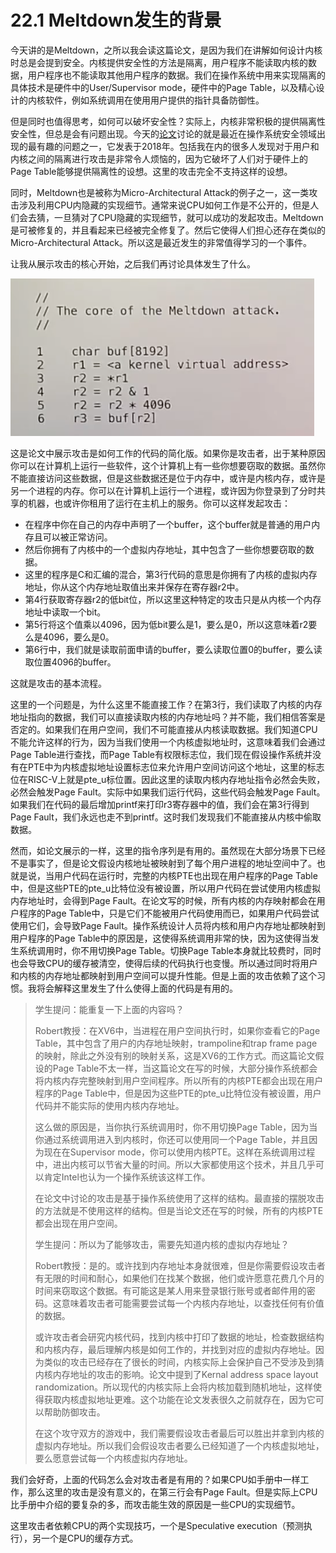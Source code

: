 # 22.1 Meltdown发生的背景

今天讲的是Meltdown，之所以我会读这篇论文，是因为我们在讲解如何设计内核时总是会提到安全。内核提供安全性的方法是隔离，用户程序不能读取内核的数据，用户程序也不能读取其他用户程序的数据。我们在操作系统中用来实现隔离的具体技术是硬件中的User/Supervisor mode，硬件中的Page Table，以及精心设计的内核软件，例如系统调用在使用用户提供的指针具备防御性。

但是同时也值得思考，如何可以破坏安全性？实际上，内核非常积极的提供隔离性安全性，但总是会有问题出现。今天的[论文](https://pdos.csail.mit.edu/6.828/2020/readings/meltdown.pdf)讨论的就是最近在操作系统安全领域出现的最有趣的问题之一，它发表于2018年。包括我在内的很多人发现对于用户和内核之间的隔离进行攻击是非常令人烦恼的，因为它破坏了人们对于硬件上的Page Table能够提供隔离性的设想。这里的攻击完全不支持这样的设想。

同时，Meltdown也是被称为Micro-Architectural Attack的例子之一，这一类攻击涉及利用CPU内隐藏的实现细节。通常来说CPU如何工作是不公开的，但是人们会去猜，一旦猜对了CPU隐藏的实现细节，就可以成功的发起攻击。Meltdown是可被修复的，并且看起来已经被完全修复了。然后它使得人们担心还存在类似的Micro-Architectural Attack。所以这是最近发生的非常值得学习的一个事件。

让我从展示攻击的核心开始，之后我们再讨论具体发生了什么。

![](<../gitbook/assets/image (85).png>)

这是论文中展示攻击是如何工作的代码的简化版。如果你是攻击者，出于某种原因你可以在计算机上运行一些软件，这个计算机上有一些你想要窃取的数据。虽然你不能直接访问这些数据，但是这些数据还是位于内存中，或许是内核内存，或许是另一个进程的内存。你可以在计算机上运行一个进程，或许因为你登录到了分时共享的机器，也或许你租用了运行在主机上的服务。你可以这样发起攻击：

* 在程序中你在自己的内存中声明了一个buffer，这个buffer就是普通的用户内存且可以被正常访问。
* 然后你拥有了内核中的一个虚拟内存地址，其中包含了一些你想要窃取的数据。
* 这里的程序是C和汇编的混合，第3行代码的意思是你拥有了内核的虚拟内存地址，你从这个内存地址取值出来并保存在寄存器r2中。
* 第4行获取寄存器r2的低bit位，所以这里这种特定的攻击只是从内核一个内存地址中读取一个bit。
* 第5行将这个值乘以4096，因为低bit要么是1，要么是0，所以这意味着r2要么是4096，要么是0。
* 第6行中，我们就是读取前面申请的buffer，要么读取位置0的buffer，要么读取位置4096的buffer。

这就是攻击的基本流程。

这里的一个问题是，为什么这里不能直接工作？在第3行，我们读取了内核的内存地址指向的数据，我们可以直接读取内核的内存地址吗？并不能，我们相信答案是否定的。如果我们在用户空间，我们不可能直接从内核读取数据。我们知道CPU不能允许这样的行为，因为当我们使用一个内核虚拟地址时，这意味着我们会通过Page Table进行查找，而Page Table有权限标志位，我们现在假设操作系统并没有在PTE中为内核虚拟地址设置标志位来允许用户空间访问这个地址，这里的标志位在RISC-V上就是pte\_u标位置。因此这里的读取内核内存地址指令必然会失败，必然会触发Page Fault。实际中如果我们运行代码，这些代码会触发Page Fault。如果我们在代码的最后增加printf来打印r3寄存器中的值，我们会在第3行得到Page Fault，我们永远也走不到printf。这时我们发现我们不能直接从内核中偷取数据。

然而，如论文展示的一样，这里的指令序列是有用的。虽然现在大部分场景下已经不是事实了，但是论文假设内核地址被映射到了每个用户进程的地址空间中了。也就是说，当用户代码在运行时，完整的内核PTE也出现在用户程序的Page Table中，但是这些PTE的pte\_u比特位没有被设置，所以用户代码在尝试使用内核虚拟内存地址时，会得到Page Fault。在论文写的时候，所有内核的内存映射都会在用户程序的Page Table中，只是它们不能被用户代码使用而已，如果用户代码尝试使用它们，会导致Page Fault。操作系统设计人员将内核和用户内存地址都映射到用户程序的Page Table中的原因是，这使得系统调用非常的快，因为这使得当发生系统调用时，你不用切换Page Table。切换Page Table本身就比较费时，同时也会导致CPU的缓存被清空，使得后续的代码执行也变慢。所以通过同时将用户和内核的内存地址都映射到用户空间可以提升性能。但是上面的攻击依赖了这个习惯。我将会解释这里发生了什么使得上面的代码是有用的。

> 学生提问：能重复一下上面的内容吗？
>
> Robert教授：在XV6中，当进程在用户空间执行时，如果你查看它的Page Table，其中包含了用户的内存地址映射，trampoline和trap frame page的映射，除此之外没有别的映射关系，这是XV6的工作方式。而这篇论文假设的Page Table不太一样，当这篇论文在写的时候，大部分操作系统都会将内核内存完整映射到用户空间程序。所以所有的内核PTE都会出现在用户程序的Page Table中，但是因为这些PTE的pte\_u比特位没有被设置，用户代码并不能实际的使用内核内存地址。
>
> 这么做的原因是，当你执行系统调用时，你不用切换Page Table，因为当你通过系统调用进入到内核时，你还可以使用同一个Page Table，并且因为现在在Supervisor mode，你可以使用内核PTE。这样在系统调用过程中，进出内核可以节省大量的时间。所以大家都使用这个技术，并且几乎可以肯定Intel也认为一个操作系统该这样工作。
>
> 在论文中讨论的攻击是基于操作系统使用了这样的结构。最直接的摆脱攻击的方法就是不使用这样的结构。但是当论文还在写的时候，所有的内核PTE都会出现在用户空间。
>
> 学生提问：所以为了能够攻击，需要先知道内核的虚拟内存地址？
>
> Robert教授：是的。或许找到内存地址本身就很难，但是你需要假设攻击者有无限的时间和耐心，如果他们在找某个数据，他们或许愿意花费几个月的时间来窃取这个数据。有可能这是某人用来登录银行账号或者邮件用的密码。这意味着攻击者可能需要尝试每一个内核内存地址，以查找任何有价值的数据。
>
> 或许攻击者会研究内核代码，找到内核中打印了数据的地址，检查数据结构和内核内存，最后理解内核是如何工作的，并找到对应的虚拟内存地址。因为类似的攻击已经存在了很长的时间，内核实际上会保护自己不受涉及到猜内核内存地址的攻击的影响。论文中提到了Kernal address space layout randomization。所以现代的内核实际上会将内核加载到随机地址，这样使得获取内核虚拟地址更难。这个功能在论文发表很久之前就存在，因为它可以帮助防御攻击。
>
> 在这个攻守双方的游戏中，我们需要假设攻击者最后可以胜出并拿到内核的虚拟内存地址。所以我们会假设攻击者要么已经知道了一个内核虚拟地址，要么愿意尝试每一个内核虚拟内存地址。

我们会好奇，上面的代码怎么会对攻击者是有用的？如果CPU如手册中一样工作，那么这里的攻击是没有意义的，在第三行会有Page Fault。但是实际上CPU比手册中介绍的要复杂的多，而攻击能生效的原因是一些CPU的实现细节。

这里攻击者依赖CPU的两个实现技巧，一个是Speculative execution（预测执行），另一个是CPU的缓存方式。
